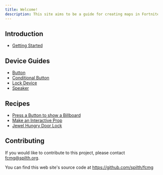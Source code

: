 ```yaml
---
title: Welcome!
description: This site aims to be a guide for creating maps in Fortnite Creative Mode. It will focus on understanding all the Devices in the game and how to build game mechanics with them.
---
```


## Introduction

- [Getting Started](/getting-started)

## Device Guides

- [Button](/devices/button)
- [Conditional Button](/devices/conditional-button)
- [Lock Device](/devices/lock-device)
- [Speaker](/devices/speaker)

## Recipes

- [Press a Button to show a Billboard](/recipes/button-billboard)
- [Make an Interactive Prop](/recipes/interactive-prop)
- [Jewel Hungry Door Lock](/recipes/jewel-hungry-door-lock)

## Contributing

If you would like to contribute to this project, please contact <fcmg@spilth.org>.

You can find this web site's source code at <https://github.com/spilth/fcmg>
